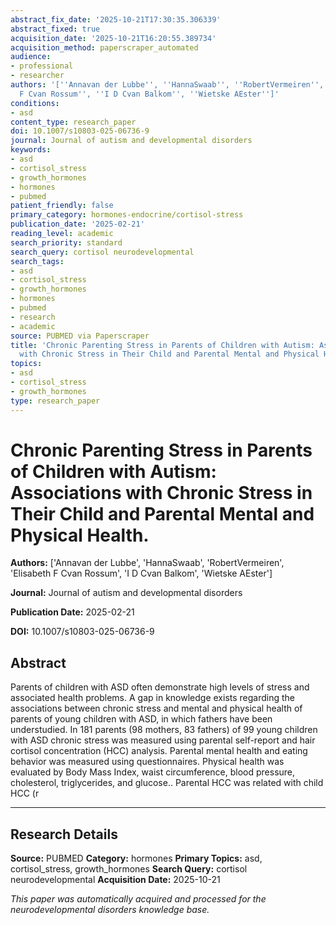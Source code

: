 ```yaml
---
abstract_fix_date: '2025-10-21T17:30:35.306339'
abstract_fixed: true
acquisition_date: '2025-10-21T16:20:55.389734'
acquisition_method: paperscraper_automated
audience:
- professional
- researcher
authors: '[''Annavan der Lubbe'', ''HannaSwaab'', ''RobertVermeiren'', ''Elisabeth
  F Cvan Rossum'', ''I D Cvan Balkom'', ''Wietske AEster'']'
conditions:
- asd
content_type: research_paper
doi: 10.1007/s10803-025-06736-9
journal: Journal of autism and developmental disorders
keywords:
- asd
- cortisol_stress
- growth_hormones
- hormones
- pubmed
patient_friendly: false
primary_category: hormones-endocrine/cortisol-stress
publication_date: '2025-02-21'
reading_level: academic
search_priority: standard
search_query: cortisol neurodevelopmental
search_tags:
- asd
- cortisol_stress
- growth_hormones
- hormones
- pubmed
- research
- academic
source: PUBMED via Paperscraper
title: 'Chronic Parenting Stress in Parents of Children with Autism: Associations
  with Chronic Stress in Their Child and Parental Mental and Physical Health.'
topics:
- asd
- cortisol_stress
- growth_hormones
type: research_paper
---
```


# Chronic Parenting Stress in Parents of Children with Autism: Associations with Chronic Stress in Their Child and Parental Mental and Physical Health.

**Authors:** ['Annavan der Lubbe', 'HannaSwaab', 'RobertVermeiren', 'Elisabeth F Cvan Rossum', 'I D Cvan Balkom', 'Wietske AEster']

**Journal:** Journal of autism and developmental disorders

**Publication Date:** 2025-02-21

**DOI:** 10.1007/s10803-025-06736-9

## Abstract

Parents of children with ASD often demonstrate high levels of stress and associated health problems. A gap in knowledge exists regarding the associations between chronic stress and mental and physical health of parents of young children with ASD, in which fathers have been understudied. In 181 parents (98 mothers, 83 fathers) of 99 young children with ASD chronic stress was measured using parental self-report and hair cortisol concentration (HCC) analysis. Parental mental health and eating behavior was measured using questionnaires. Physical health was evaluated by Body Mass Index, waist circumference, blood pressure, cholesterol, triglycerides, and glucose.. Parental HCC was related with child HCC (r

---

## Research Details

**Source:** PUBMED
**Category:** hormones
**Primary Topics:** asd, cortisol_stress, growth_hormones
**Search Query:** cortisol neurodevelopmental
**Acquisition Date:** 2025-10-21

*This paper was automatically acquired and processed for the neurodevelopmental disorders knowledge base.*
